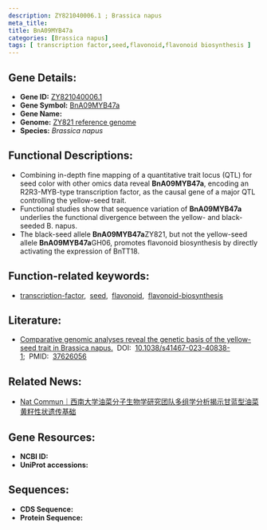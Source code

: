 ```yaml
---
description: ZY821040006.1 ; Brassica napus
meta_title:
title: BnA09MYB47a
categories: [Brassica napus]
tags: [ transcription factor,seed,flavonoid,flavonoid biosynthesis ]
---
```


## Gene Details:
- **Gene ID:**	[ZY821040006.1]()
- **Gene Symbol:** <u>BnA09MYB47a</u>
- **Gene Name:** 
- **Genome:** [ZY821 reference genome]()
- **Species:** *Brassica napus*

## Functional Descriptions:
   - Combining in-depth fine mapping of a quantitative trait locus (QTL) for seed color with other omics data reveal **BnA09MYB47a**, encoding an R2R3-MYB-type transcription factor, as the causal gene of a major QTL controlling the yellow-seed trait.
   - Functional studies show that sequence variation of **BnA09MYB47a** underlies the functional divergence between the yellow- and black-seeded B. napus.
   - The black-seed allele **BnA09MYB47a**ZY821, but not the yellow-seed allele **BnA09MYB47a**GH06, promotes flavonoid biosynthesis by directly activating the expression of BnTT18. 

## Function-related keywords:
   - [transcription-factor](/tags/transcription-factor/),&nbsp;&nbsp;[seed](/tags/seed/),&nbsp;&nbsp;[flavonoid](/tags/flavonoid/),&nbsp;&nbsp;[flavonoid-biosynthesis](/tags/flavonoid-biosynthesis/)

## Literature:
   - [Comparative genomic analyses reveal the genetic basis of the yellow-seed trait in Brassica napus.]( https://www.nature.com/articles/s41467-023-40838-1)&nbsp;&nbsp;DOI:&nbsp;&nbsp;[10.1038/s41467-023-40838-1](https://www.nature.com/articles/s41467-023-40838-1);&nbsp;&nbsp;PMID:&nbsp;&nbsp;[37626056](https://pubmed.ncbi.nlm.nih.gov/37626056/)

## Related News:
   - [Nat Commun｜西南大学油菜分子生物学研究团队多组学分析揭示甘蓝型油菜黄籽性状遗传基础](https://mp.weixin.qq.com/s?__biz=Mzg3MDEwNDEyMg==&mid=2247555339&idx=4&sn=5a2d58a5166ad64430a2a2ab6b80be12&chksm=f099ffe88ff3f8a716ff07a1bb4869d436d80963de025b8afb027eb6c5bc6803b146cd8d9f7e&scene=27#wechat_redirect)

## Gene Resources:
- **NCBI ID:**  [](https://www.ncbi.nlm.nih.gov/gene/?term=)
- **UniProt accessions:** [](https://www.uniprot.org/uniprotkb//entry)



## Sequences:
- **CDS Sequence:**
- **Protein Sequence:**
